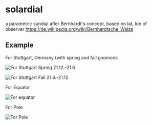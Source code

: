 # solardial

a parametric sundial after Bernhardt's concept, based on lat, lon of observer
https://de.wikipedia.org/wiki/Bernhardtsche_Walze

## Example
For Stuttgart, Germany (with spring and fall gnomon):

![For Stuttgart Spring 21.12.-21.6.](https://github.com/pinguinonice/solardial/blob/master/docu/stuttgart.PNG)

![For Stuttgart Fall 21.6.-21.12.](https://github.com/pinguinonice/solardial/blob/master/docu/stuttgart_fall.PNG)

For Equator

![For equator](https://github.com/pinguinonice/solardial/blob/master/docu/equator.PNG)



For Pole

![For Pole](https://github.com/pinguinonice/solardial/blob/master/docu/pol.PNG)
